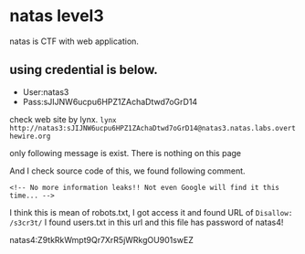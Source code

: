 # natas level3
natas is CTF with web application.

## using credential is below.
- User:natas3
- Pass:sJIJNW6ucpu6HPZ1ZAchaDtwd7oGrD14

check web site by lynx.
`lynx http://natas3:sJIJNW6ucpu6HPZ1ZAchaDtwd7oGrD14@natas3.natas.labs.overthewire.org`

only following message is exist.
There is nothing on this page

And I check source code of this, we found following comment.
~~~
<!-- No more information leaks!! Not even Google will find it this time... -->
~~~

I think this is mean of robots.txt, I got access it and found URL of `Disallow: /s3cr3t/`
I found users.txt in this url and this file has password of natas4!

natas4:Z9tkRkWmpt9Qr7XrR5jWRkgOU901swEZ


